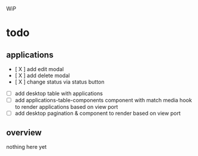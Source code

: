 WiP

# todo

## applications

- [ X ] add edit modal
- [ X ] add delete modal
- [ X ] change status via status button
- [ ] add desktop table with applications
- [ ] add applications-table-components component with match media hook to render applications based on view port
- [ ] add desktop pagination & component to render based on view port

## overview

nothing here yet
